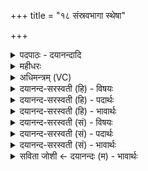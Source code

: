 +++
title = "१८ संस्रवभागा स्थेषा"

+++
<details><summary>पदपाठः - दयानन्दादि</summary>

स॒ँस्र॒वभा॑गाः। स्थ॒। इ॒षा। बृ॒हन्तः॑। प्र॒स्तरे॒ष्ठाः। प॒रि॒धेयाः॑। च॒। दे॒वाः। इ॒माम्। वाच॑म्। अ॒भि। विश्वे॑। गृ॒णन्तः॑। आ॒सद्य॑। अ॒स्मिन्। ब॒र्हिषि॑। मा॒द॒य॒ध्व॒म्। स्वाहा॑। वाट्। १८।
</details>

<details><summary>महीधरः</summary>

म० सᳪं᳭स्रवभागा इति सᳪं᳭स्रवान् जुहोति' (का० ३।६। १८) इति वैश्वदेवी त्रिष्टुब्यजुरन्ता । स्वाहा वाडिति यजुः । | सोमशुष्म ऋषिः । हे विश्वेदेवाः, यूयं संस्रवभागाः स्थ । विलीनमाज्यं संस्रवः स एव भागो येषां ते संस्रवभागाः। तथाविधा भवथ । तथा इषा संस्रवलक्षणेनान्नेन बृहन्तो महान्तः स्थ । किंच ये प्रस्तरेष्ठाः प्रस्तरे तिष्ठन्तीति प्रस्तरेष्ठाः प्रस्तरस्थायिनः । ये च परिधेयाः परिधिभवाः सन्ति ते विश्वेदेवा इमां मदीयां वाचमभिगृणन्तः सर्वत्र वर्णयन्तः । अयं यजमानः सम्यक् यजतीत्येवं सर्वेषां देवानां मध्ये कथयन्तो यूयमस्मिन् बर्हिषि यज्ञ आसद्योपविश्य मादयध्वं तृप्यध्वं मोदध्वं वा । स्वाहेति वाडिति च शब्दौ हविर्दानार्थौ । सर्वथा दत्तमित्यादरं दर्शयितुं शब्दद्वयप्रयोगः । यद्यपि 'स्वाहाकारेण वा वषट्कारेण वा' इति श्रुतेर्वषट्कारो दानार्थः तथापि देवानां परोक्षप्रियत्वात्प्रत्यक्षत्वपरिहाराय वाडितिशब्दः प्रयुक्तः ॥ १८ ॥  
एकोनविंशी।
</details>

<details><summary>अधिमन्त्रम् (VC)</summary>

- विश्वेदेवा देवताः
- परमेष्ठी प्रजापतिर्ऋषिः
- स्वराट् त्रिष्टुप्
- धैवतः
</details>

<details><summary>दयानन्द-सरस्वती (हि) - विषयः</summary>

वह यज्ञ कैसे और किस प्रयोजन के लिये करना चाहिये, सो अगले मन्त्र में प्रकाशित किया है ॥
</details>

<details><summary>दयानन्द-सरस्वती (हि) - पदार्थः</summary>

पदार्थान्वयभाषाः -  हे (बृहन्तः) वृद्धि को प्राप्त होने (प्रस्तरेष्ठाः) उत्तम न्याय विद्यारूपी आसन में स्थित होनेवाले (परिधेयाः) सब प्रकार से धारणावती बुद्धियुक्त (च) और (इमाम्) इस प्रत्यक्ष (वाचम्) चार वेदों की वाणी का उपदेश करनेवाले (देवाः) विद्वानो ! तुम (इषा) अपने ज्ञान से (संस्रवभागाः) घृतादि पदार्थों के होम में छोड़नेवाले (स्थ) होओ तथा (स्वाहा) अच्छे-अच्छे वचनों से (वाट्) प्राप्त होने और सुख बढ़ानेवाली क्रिया को प्राप्त होकर (अस्मिन्) प्रत्यक्ष (बर्हिषि) ज्ञान और कर्मकाण्ड में (मादयध्वम्) आनन्दित होओ, वैसे ही औरों को भी आनन्दित करो। इस प्रकार उक्त ज्ञान को कर्मकाण्ड में उक्त वेदवाणी की प्रशंसा करते हुए तुम लोग अपने विचार से उत्तम ज्ञान को प्राप्त होनेवाली क्रिया को प्राप्त होकर (बृहन्तः) बढ़ने और (प्रस्तरेष्ठाः) उत्तम कामों में स्थित होनेवाले (विश्वे) सब (देवाः) उत्तम-उत्तम पदार्थ (परिधेयाः) धारण करो वा औरों को धारण कराओ और उनकी सहायता से उक्त ज्ञान वा कर्मकाण्ड में सदा (मादयध्वम्) हर्षित होओ ॥१८॥
</details>

<details><summary>दयानन्द-सरस्वती (हि) - भावार्थः</summary>

भावार्थभाषाः -  ईश्वर आज्ञा देता है कि जो धार्मिक पुरुषार्थी वेदविद्या के प्रचार वा उत्तम व्यवहार में वर्त्तमान हैं, उन्हीं को बड़े-बड़े सुख होते हैं। जो पूर्व मन्त्र में ईश्वर और भौतिक अर्थ कहे हैं, उनसे ऐसे-ऐसे उपकार लेना चाहिए, सो इस मन्त्र में कहा है ॥१८॥
</details>

<details><summary>दयानन्द-सरस्वती (सं) - विषयः</summary>

स यज्ञः कथं किमर्थञ्च कर्त्तव्य इत्युपदिश्यते ॥
</details>

<details><summary>दयानन्द-सरस्वती (सं) - पदार्थः</summary>

पदार्थान्वयभाषाः -  हे बृहन्तः प्रस्तरेष्ठाः परिधेया देवा विद्वांसो यूयमिमां वाचमभिगृणन्त इषा संस्रवभागा स्थ भवत स्वाहावाडासाद्यास्मिन् बर्हिषि मादयध्वमन्यानेतल्लक्षणान् मनुष्यान् कृत्वा हर्षयत चैवमस्मिन् बर्हिषि इमां वाचमभिगृणद्भिर्युष्माभिरिषा स्वाहा वाडासाद्य प्रस्तरेष्ठा विश्वेदेवाः सर्वे विद्वांसः सदा परिधेयाः। तान् प्राप्य चास्मिन् बर्हिषि मादयध्वम् ॥१८॥
</details>

<details><summary>दयानन्द-सरस्वती (सं) - भावार्थः</summary>

भावार्थभाषाः -  ईश्वर आज्ञापयति ये मनुष्या धार्मिकाः पुरुषार्थिनो वेदविद्याप्रचारे उत्तमे व्यवहारे च नित्यं वर्त्तन्ते तेषामेव बृहन्ति सुखानि भवन्ति। यौ पूर्वस्मिन् मन्त्रेऽग्निशब्देनेश्वरभौतिकार्थावुक्तावनेन तयोः सकाशादीदृशा उपकारा ग्राह्या इत्युच्यते ॥१८॥
</details>

<details><summary>सविता जोशी ← दयानन्दः (म) - भावार्थः</summary>

भावार्थभाषाः -  ईश्वर अशी आज्ञा देतो की जे लोक धार्मिक पुरुषार्थी, वेदविद्येचे प्रसारक व उत्तम व्यवहार करणारे असतात त्यांनाच अनेक प्रकारचे सुख प्राप्त होते. पूर्वीच्या मंत्रात अग्नीचा अर्थ ईश्वर व भौतिक अग्नी असा केलेला आहे. त्यांचा लाभ घेतला पाहिजे, असे या मंत्रात म्हटले आहे.
</details>